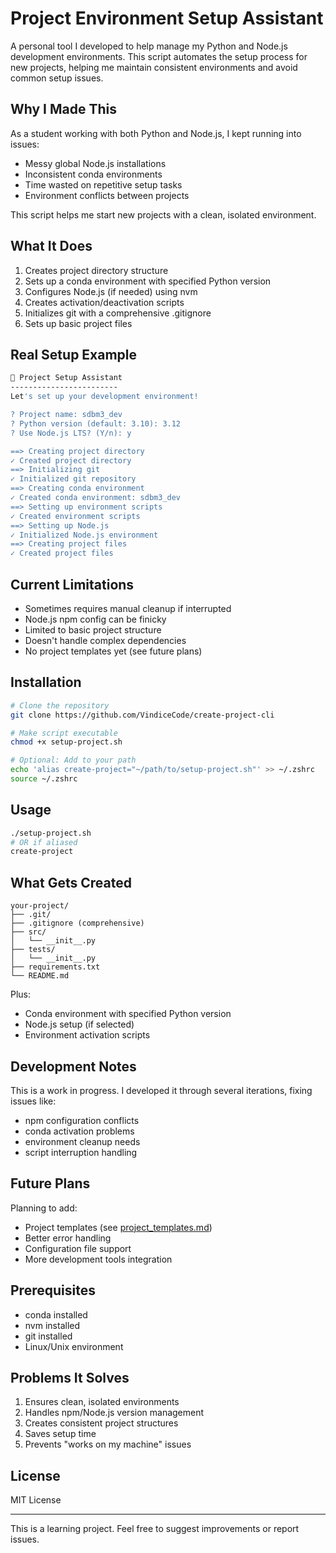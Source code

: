 # Project Environment Setup Assistant

A personal tool I developed to help manage my Python and Node.js development environments. This script automates the setup process for new projects, helping me maintain consistent environments and avoid common setup issues.

## Why I Made This

As a student working with both Python and Node.js, I kept running into issues:
- Messy global Node.js installations
- Inconsistent conda environments
- Time wasted on repetitive setup tasks
- Environment conflicts between projects

This script helps me start new projects with a clean, isolated environment.

## What It Does

1. Creates project directory structure
2. Sets up a conda environment with specified Python version
3. Configures Node.js (if needed) using nvm
4. Creates activation/deactivation scripts
5. Initializes git with a comprehensive .gitignore
6. Sets up basic project files

## Real Setup Example

```bash
🚀 Project Setup Assistant
------------------------
Let's set up your development environment!

? Project name: sdbm3_dev
? Python version (default: 3.10): 3.12
? Use Node.js LTS? (Y/n): y

==> Creating project directory
✓ Created project directory
==> Initializing git
✓ Initialized git repository
==> Creating conda environment
✓ Created conda environment: sdbm3_dev
==> Setting up environment scripts
✓ Created environment scripts
==> Setting up Node.js
✓ Initialized Node.js environment
==> Creating project files
✓ Created project files
```

## Current Limitations

- Sometimes requires manual cleanup if interrupted
- Node.js npm config can be finicky
- Limited to basic project structure
- Doesn't handle complex dependencies
- No project templates yet (see future plans)

## Installation

```bash
# Clone the repository
git clone https://github.com/VindiceCode/create-project-cli

# Make script executable
chmod +x setup-project.sh

# Optional: Add to your path
echo 'alias create-project="~/path/to/setup-project.sh"' >> ~/.zshrc
source ~/.zshrc
```

## Usage

```bash
./setup-project.sh
# OR if aliased
create-project
```

## What Gets Created

```
your-project/
├── .git/
├── .gitignore (comprehensive)
├── src/
│   └── __init__.py
├── tests/
│   └── __init__.py
├── requirements.txt
└── README.md
```

Plus:
- Conda environment with specified Python version
- Node.js setup (if selected)
- Environment activation scripts

## Development Notes

This is a work in progress. I developed it through several iterations, fixing issues like:
- npm configuration conflicts
- conda activation problems
- environment cleanup needs
- script interruption handling

## Future Plans

Planning to add:
- Project templates (see [project_templates.md](project-templates.md))
- Better error handling
- Configuration file support
- More development tools integration

## Prerequisites

- conda installed
- nvm installed
- git installed
- Linux/Unix environment

## Problems It Solves

1. Ensures clean, isolated environments
2. Handles npm/Node.js version management
3. Creates consistent project structures
4. Saves setup time
5. Prevents "works on my machine" issues

## License

MIT License

---

This is a learning project. Feel free to suggest improvements or report issues.
